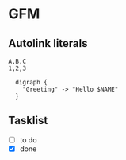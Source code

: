 # GFM

## Autolink literals

```unixpipe csvtk csv2md
A,B,C
1,2,3
```
```shell # env NAME="World!" envsubst | wrap-as-lang shell # unixpipe env NAME="World!" envsubst | diagram-dot svg
  digraph {
    "Greeting" -> "Hello $NAME"
  }
```

## Tasklist

* [ ] to do
* [x] done

<style>
.literate-code *:not(:first-child) {
     background-color: red;
}
</style>
